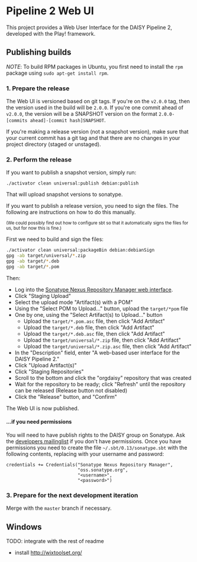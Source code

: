 <!-- [![Build Status](https://travis-ci.org/daisy/pipeline-webui.png?branch=master)](https://travis-ci.org/daisy/pipeline-webui) -->

# Pipeline 2 Web UI

This project provides a Web User Interface for the DAISY Pipeline 2, developed with the Play! framework.

## Publishing builds

*NOTE*: To build RPM packages in Ubuntu, you first need to install the `rpm` package using `sudo apt-get install rpm`.

### 1. Prepare the release

The Web UI is versioned based on git tags. If you're on the `v2.0.0` tag,
then the version used in the build will be `2.0.0`. If you're one commit
ahead of `v2.0.0`, the version will be a SNAPSHOT version on the format
`2.0.0-[commits ahead]-[commit hash]SNAPSHOT`.

If you're making a release version (not a snapshot version),
make sure that your current commit has a git tag and that
there are no changes in your project directory (staged or unstaged).

### 2. Perform the release

If you want to publish a snapshot version, simply run:

```
./activator clean universal:publish debian:publish
```

That will upload snapshot versions to sonatype.

If you want to publish a release version, you need to sign the files.
The following are instructions on how to do this manually.

<small>(We could possibly find out how to configure sbt so that it
automatically signs the files for us, but for now this is fine.)</small>

First we need to build and sign the files:

```bash
./activator clean universal:packageBin debian:debianSign
gpg -ab target/universal/*.zip
gpg -ab target/*.deb
gpg -ab target/*.pom
```

Then:

- Log into the [Sonatype Nexus Repository Manager web interface](https://oss.sonatype.org/#stagingRepositories).
- Click "Staging Upload"
- Select the upload mode "Artifact(s) with a POM"
- Using the "Select POM to Upload..." button, upload the `target/*pom` file
- One by one, using the "Select Artifact(s) to Upload..." button
  - Upload the `target/*.pom.asc` file, then click "Add Artifact"
  - Upload the `target/*.deb` file, then click "Add Artifact"
  - Upload the `target/*.deb.asc` file, then click "Add Artifact"
  - Upload the `target/universal/*.zip` file, then click "Add Artifact"
  - Upload the `target/universal/*.zip.asc` file, then click "Add Artifact"
- In the "Description" field, enter "A web-based user interface for the DAISY Pipeline 2."
- Click "Upload Artifact(s)"
- Click "Staging Repositories"
- Scroll to the bottom and click the "orgdaisy" repository that was created
- Wait for the repository to be ready; click "Refresh" until the repository can be released (Release button not disabled)
- Click the "Release" button, and "Confirm"

The Web UI is now published.

#### ...if you need permissions

You will need to have publish rights to the DAISY group on Sonatype.
Ask the [developers mailinglist](https://groups.google.com/forum/#!forum/daisy-pipeline-dev) if you don't have permissions.
Once you have permissions you need to create the file `~/.sbt/0.13/sonatype.sbt` with the following contents,
replacing with your username and password:

```
credentials += Credentials("Sonatype Nexus Repository Manager",
                           "oss.sonatype.org",
                           "<username>",
                           "<password>")
```

### 3. Prepare for the next development iteration

Merge with the `master` branch if necessary.

## Windows

TODO: integrate with the rest of readme
- install http://wixtoolset.org/
